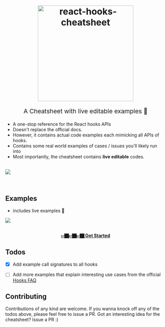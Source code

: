 <h1 align="center">
  <a target="_blank" href="http://react-hooks-cheatsheet.surge.sh/">
    <img src="https://i.imgur.com/RELWys6.png" alt="react-hooks-cheatsheet" title="react-hooks-cheatsheet" width="300">
  </a>
</h1>
<p align="center" style="font-size: 1.2rem;">A Cheatsheet with live editable examples 💪</p>

- A one-stop reference for the React hooks APIs
- Doesn't replace the official docs. 
- However, it contains actual code examples each mimicking all APIs of hooks. 
- Contains some real world examples of cases / issues you'll likely run into
- Most importantly, the cheatsheet contains **live editable** codes. 

<br /> 

<div>
    <img src="https://i.imgur.com/dsOFnet.gif" style="max-width: 100%"/>
</div>

<br />
<br />

## Examples 
- includes live examples 🙋‍

<div>
    <img src="https://i.imgur.com/xawWBNR.gif" style="max-width: 100%"/>
</div>

<br />
<p align="center" style="font-weight: bold">
  <a target="_blank" href="http://react-hooks-cheatsheet.surge.sh/">
    👉🏿👉🏿👉🏿 Get Started 
  </a>
</p>

## Todos 
- [x] Add example call signatures to all hooks 
- [ ] Add more examples that explain interesting use cases from the official [Hooks FAQ](https://reactjs.org/docs/hooks-faq.html) 


## Contributing 
Contributions of any kind are welcome. If you wanna knock off any of the todos above, please feel free to issue a PR. 
Got an interesting idea for the cheatsheet? Issue a PR :) 

